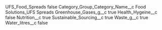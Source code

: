 <?xml version="1.0" encoding="UTF-8"?>
<CustomMetadata xmlns="http://soap.sforce.com/2006/04/metadata" xmlns:xsi="http://www.w3.org/2001/XMLSchema-instance" xmlns:xsd="http://www.w3.org/2001/XMLSchema">
    <label>UFS_Food_Spreads</label>
    <protected>false</protected>
    <values>
        <field>Category_Group_Category_Name__c</field>
        <value xsi:type="xsd:string">Food Solutions_UFS Spreads</value>
    </values>
    <values>
        <field>Greenhouse_Gases_g__c</field>
        <value xsi:type="xsd:boolean">true</value>
    </values>
    <values>
        <field>Health_Hygeine__c</field>
        <value xsi:type="xsd:boolean">false</value>
    </values>
    <values>
        <field>Nutrition__c</field>
        <value xsi:type="xsd:boolean">true</value>
    </values>
    <values>
        <field>Sustainable_Sourcing__c</field>
        <value xsi:type="xsd:boolean">true</value>
    </values>
    <values>
        <field>Waste_g__c</field>
        <value xsi:type="xsd:boolean">true</value>
    </values>
    <values>
        <field>Water_litres__c</field>
        <value xsi:type="xsd:boolean">false</value>
    </values>
</CustomMetadata>
